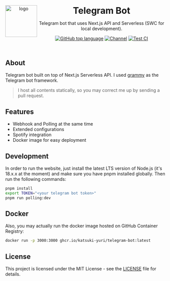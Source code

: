 <header>
<img src="https://www.katsuki.moe/favicons/pinned.svg" alt="logo" height="100" align="left">
<h1 style="display: inline">Telegram Bot</h1>

Telegram bot that uses Next.js API and Serverless (SWC for local development).

[![GitHub top language](https://img.shields.io/github/languages/top/katsuki-yuri/telegram-bot?style=flat-square&logo=github)](https://github.com/katsuki-yuri/telegram-bot)
[![Channel](https://img.shields.io/badge/Chat-grey?style=flat-square&logo=telegram)](https://t.me/yurionblog)
[![Test CI](https://github.com/katsuki-yuri/telegram-bot/actions/workflows/test.yml/badge.svg)](https://github.com/katsuki-yuri/telegram-bot/actions/workflows/test.yml)
</header>

## About

Telegram bot built on top of Next.js Serverless API. I used [grammy](https://grammy.dev/) as the Telegram bot framework.

> I host all contents statically, so you may correct me up by sending a pull request.

## Features

- Webhook and Polling at the same time
- Extended configurations
- Spotify integration
- Docker image for easy deployment

## Development

In order to run the website, just install the latest LTS version of Node.js (it's 18.x.x at the moment) and make sure you have pnpm installed globally. Then run
the following commands:

```bash
pnpm install
export TOKEN="<your telegram bot token>"
pnpm run polling:dev
```

## Docker

Also, you may actually run the docker image hosted on GitHub Container Registry:

```bash
docker run -p 3000:3000 ghcr.io/katsuki-yuri/telegram-bot:latest
```

## License

This project is licensed under the MIT License - see the [LICENSE](LICENSE) file for details.
